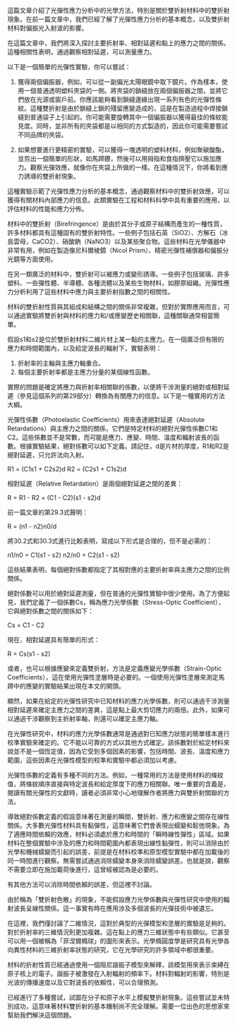 這篇文章介紹了光彈性應力分析中的光學方法，特別是關於雙折射材料中的雙折射現象。在前一篇文章中，我們已經了解了光彈性應力分析的基本概念，以及雙折射材料對偏振光入射波的影響。

在這篇文章中，我們將深入探討主要折射率、相對延遲和點上的應力之間的關係。這種相關性表明，通過觀察相對延遲，可以測量應力。

以下是一個簡單的光彈性實驗，你可以嘗試：

1. 獲得兩個偏振器，例如，可以從一副偏光太陽眼鏡中取下鏡片。作為樣本，使用一個普通透明塑料夾袋的一側。將夾袋的鎖縫放在兩個偏振器之間，並將它們放在光源或窗戶前。你應該能夠看到鎖縫邊緣出現一系列有色的光彈性條紋。這種雙折射是由於鎖縫上鎖的殘留應變造成的，這是在製造過程中焊接鎖縫到普通袋子上引起的。你可能需要旋轉其中一個偏振器以獲得最佳的條紋能見度。同時，並非所有的夾袋都是以相同的方式製造的，因此你可能需要嘗試不同品牌的夾袋。

2. 如果想要進行更精密的實驗，可以獲得一塊透明的塑料材料，例如聚碳酸酯，並剪出一個簡單的形狀，如馬蹄鐐，然後可以用拇指和食指擠壓它以施加應力。觀察光彈效應，就像你在夾袋上所做的一樣。在這種情況下，你將看到應力誘導的雙折射現象。

這種實驗示範了光彈性應力分析的基本概念，通過觀察材料中的雙折射效應，可以獲得有關材料內部應力的信息。此類實驗在工程和材料科學中具有重要的應用，以評估材料的性能和應力分佈。

材料中的雙折射（Birefringence）是由於其分子或原子結構而產生的一種性質，許多材料都具有這種固有的雙折射特性。一些例子包括石英（SiO2）、方解石（冰島雲母，CaCO2）、硝酸鈉（NaNO3）以及某些聚合物。這些材料在光學儀器中非常有用，例如在製造像尼科爾棱鏡（Nicol Prism）、精密光彈性補償器和偏振分光鏡等方面使用。

在另一類廣泛的材料中，雙折射可以被應力或變形誘導。一些例子包括玻璃、許多塑料、一些彈性體、半導體、各種流體以及某些生物材料，如膠原組織。光彈性應力分析利用了這些材料中應力與主要折射指數之間的相關性。

材料的雙折射性質與其組成和結構之間的關係非常複雜，但對於實際應用而言，可以通過實驗將雙折射與材料的應力和/或應變歷史相關聯，這種關聯通常相當簡單。

假設s1和s2是位於雙折射材料二維片材上某一點的主應力。在一個廣泛但有限的應力和時間範圍內，以及給定波長的輻射下，實驗表明：
1. 折射率的主軸與主應力軸重合。
2. 每個主要折射率都是主應力分量的某個線性函數。

實際的問題是確定將應力與折射率相關聯的係數，以便將干涉測量的絕對或相對延遲（參見這個系列的第29部分）轉換為有關應力的信息。以下是一種實用的方法大綱。

光彈性係數（Photoelastic Coefficients）用來表達絕對延遲（Absolute Retardations）與主應力之間的關係，它們是特定材料的絕對光彈性係數C1和C2。這些係數並不是常數，而可能是應力、應變、時間、溫度和輻射波長的函數。根據實驗結果，絕對係數可以如下定義。請記住，d是片材的厚度，R1和R2是絕對延遲，只允許法向入射。

R1 = (C1s1 + C2s2)d
R2 = (C2s1 + C1s2)d

相對延遲（Relative Retardation）是兩個絕對延遲之間的差異：

R = R1 - R2 = (C1 - C2)(s1 - s2)d

前一篇文章的第29.3式聲明：

R = (n1 - n2)n0/d

將30.2式和30.3式進行比較表明，寫成以下形式是合理的，但不是必需的：

n1/n0 = C1(s1 - s2)
n2/n0 = C2(s1 - s2)

這些結果表明，每個絕對係數都指定了其相對應的主要折射率與主應力之間的比例關係。

絕對係數可以用於絕對延遲測量，但在普通的光彈性實驗中很少使用。為了方便起見，我們定義了一個係數Cs，稱為應力光學係數（Stress-Optic Coefficient），它與絕對係數之間的關係如下：

Cs = C1 - C2

現在，相對延遲具有簡單的形式：

R = Cs(s1 - s2)

或者，也可以根據應變來定義雙折射，方法是定義應變光學係數（Strain-Optic Coefficients），這在使用光彈性塗層時是必要的。一個使用光彈性塗層來測定馬蹄中的應變的實驗結果出現在本文的開頭。

顯然，如果在給定的光彈性研究中已知材料的應力光學係數，則可以通過干涉測量相對延遲來確定主應力之間的差異，這是點上最大剪切應力的兩倍。此外，如果可以通過干涉觀察到主折射率軸，則還可以確定主應力軸。

在光彈性研究中，材料的應力光學係數通常是通過對已知應力狀態的簡單樣本進行校準實驗來確定的。它不能以可靠的方式以其他方式確定。該係數對於給定材料來說並不是一個恆定值，因為它受到多個因素的影響，包括時間、波長、溫度和應力範圍，這些因素在光彈性模型的校準和實驗中都必須加以考慮。

光彈性係數的定義有多種不同的方法。例如，一種常用的方法是使用材料的條紋值，將條紋順序直接與特定波長和給定厚度下的應力相關聯。唯一重要的含義是，閱讀有關光彈性的文獻時，讀者必須非常小心地理解作者將應力與雙折射關聯的方法。

導致絕對係數定義的假設意味著在測量的瞬間，雙折射、應力和應變之間存在線性關係。大多數光彈性材料具有黏彈性，這意味著它們會表現出蠕變和鬆弛現象。為了適應時間依賴的效應，材料必須處於應力和時間的「瞬時線性彈性」區域。如果材料在整個實驗中涉及的應力和時間範圍內都表現出線性黏彈性，則可以消除由於光學和機械蠕變而引起的誤差，前提是在材料校準和原型模型實驗中都在加載後的同一時間進行觀察。無需嘗試通過消除蠕變本身來消除蠕變誤差。也就是說，觀察不需要立即在施加載荷後進行，這曾經被認為是必要的。

有其他方法可以消除時間依賴的誤差，但這裡不討論。

由於稱為「雙折射色散」的現象，不能假設應力光學係數與光彈性研究中使用的輻射波長呈線性關係。這一事實有時在應用涉及多個波長的光彈技術中被遺忘。

在這裡，我們僅討論了二維情況，這對於典型的光彈模型和塗層的實驗是足夠的。對於折射率的三維情況則更加複雜。這在點上的應力三維狀態中有些類似。它甚至可以用一個被稱為「菲涅爾橢球」的圖形來表示。光學橢圓度學是研究具有光學各向異性材料的三維折射率狀態的研究，它在光學研究的許多領域中都很重要。

材料的折射性質已經通過使用一個阻尼諧振子模型來解釋，該模型用來表示束縛在原子核上的電子。諧振子被激發在入射輻射的頻率下。材料對輻射的影響，特別是光波的傳播速度以及它對波長的依賴性，可以合理預測。

已經進行了多種嘗試，試圖在分子和原子水平上模擬雙折射現象。這些嘗試並未特別成功，這意味著材料雙折射的基本機制尚不完全理解。需要一位出色的思想家來幫助我們解決這個問題。
